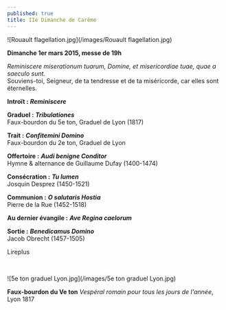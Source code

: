```yaml
---
published: true
title: IIe Dimanche de Carême
---
```


![Rouault flagellation.jpg](/images/Rouault flagellation.jpg)



**Dimanche 1er mars 2015, messe de 19h**

*Reminiscere miserationum tuarum, Domine, et misericordiae tuae, quae a saeculo sunt.*  
Souviens-toi, Seigneur, de ta tendresse et de ta miséricorde, car elles sont éternelles.

**Introït :** ***Reminiscere***

**Graduel :** ***Tribulationes***  
Faux-bourdon du 5e ton, Graduel de Lyon (1817)

**Trait :** ***Confitemini Domino***  
Faux-bourdon du 2e ton, Graduel de Lyon

**Offertoire :** ***Audi benigne Conditor***  
Hymne & alternance de Guillaume Dufay (1400-1474)

**Consécration :** ***Tu lumen***  
Josquin Desprez (1450-1521)

**Communion :** ***O salutaris Hostia***  
Pierre de la Rue (1452-1518)

**Au dernier évangile :** ***Ave Regina caelorum***    

**Sortie :** ***Benedicamus Domino***  
Jacob Obrecht (1457-1505)

Lireplus

&nbsp;

![5e ton graduel Lyon.jpg](/images/5e ton graduel Lyon.jpg)

**Faux-bourdon du Ve ton** *Vespéral romain pour tous les jours de l'année*, Lyon 1817